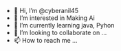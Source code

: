 - 👋 Hi, I’m @cyberanil45
- 👀 I’m interested in Making Ai
- 🌱 I’m currently learning java, Pyhon
- 💞️ I’m looking to collaborate on ...
- 📫 How to reach me ...

<!---
cyberanil45/cyberanil45 is a ✨ special ✨ repository because its `README.md` (this file) appears on your GitHub profile.
You can click the Preview link to take a look at your changes.
--->
